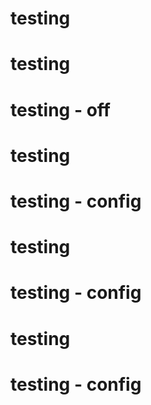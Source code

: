 # testing
# testing
# testing - off
# testing
# testing - config
# testing
# testing - config
# testing
# testing - config
